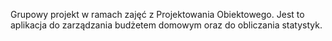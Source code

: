 Grupowy projekt w ramach zajęć z Projektowania Obiektowego.
Jest to aplikacja do zarządzania budżetem domowym oraz do 
obliczania statystyk.
